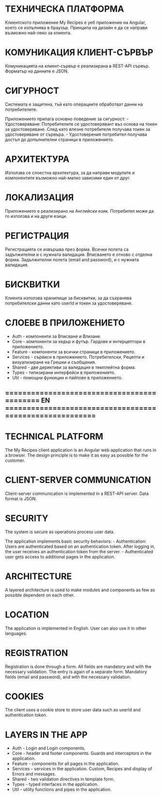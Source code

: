 # ТЕХНИЧЕСКА ПЛАТФОРМА

Клиентското приложение My Recipes е уеб приложение на Angular, което се изпълнява в браузър.
Принципа на дизайн е да се направи възможно най-леко за клиента.

# КОМУНИКАЦИЯ КЛИЕНТ-СЪРВЪР

Комуникацията на клиент-сървър е реализирана в REST-API сървър. Форматър на данните е JSON.

# СИГУРНОСТ

Системата е защитена, тъй като операциите обработват данни на потребителите.

Приложението прилага основно поведение за сигурност: - Удостоверяване: Потребителите се удостоверявант въз основа на токен за удостоверяване.
След като влезне потребителя получава токен за удостоверяване от сървъра. - Удостоверения потребител получава достъп до допълнителни страници в приложението.

# АРХИТЕКТУРА

Използва се слоестна архитектура, за да направи модулите и компонентите възможно най-малко
зависими един от друг.

# ЛОКАЛИЗАЦИЯ

Приложението е реализирано на Английски език. Потребител може да го използва и на други езици.

# РЕГИСТРАЦИЯ

Регистрацията се извършва през форма. Всички полета са задължителни и с нужната валидация.
Вписването е отново с отделна форма. Задължителни полета (email and password), и с нужната валидация.

# БИСКВИТКИ

Клиента използва хранилище за бисквитки, за да съхранява потребителски данни като userId и токен за удостоверяване.

# СЛОЕВЕ В ПРИЛОЖЕНИЕТО

- Auth - компоненти за Вписване и Влизане.
- Core - компоненти за хедър и футър. Гардове и интерцептори в приложението.
- Feature - компоненти за всички страници в приложението.
- Services - сървиси в приложението. Потребителски, Рецепти и визуализиране на Грешки и съобщения.
- Shared - две дериктиви за валидация в темплейтна форма.
- Types - типизирани интерфейси в приложението.
- Util - помощни функиции и пайпове в приложението.

## =========================================== EN ========================================================

# TECHNICAL PLATFORM

The My Recipes client application is an Angular web application that runs in a browser.
The design principle is to make it as easy as possible for the customer.

# CLIENT-SERVER COMMUNICATION

Client-server communication is implemented in a REST-API server. Data format is JSON.

# SECURITY

The system is secure as operations process user data.

The application implements basic security behaviors: - Authentication: Users are authenticated based on an authentication token.
After logging in, the user receives an authentication token from the server. - Authenticated user gets access to additional pages in the application.

# ARCHITECTURE

A layered architecture is used to make modules and components as few as possible
dependent on each other.

# LOCATION

The application is implemented in English. User can also use it in other languages.

# REGISTRATION

Registration is done through a form. All fields are mandatory and with the necessary validation.
The entry is again of a separate form. Mandatory fields (email and password), and with the necessary validation.

# COOKIES

The client uses a cookie store to store user data such as userId and authentication token.

# LAYERS IN THE APP

- Auth - Login and Login components.
- Core - header and footer components. Guards and interceptors in the application.
- Feature - components for all pages in the application.
- Services - services in the application. Custom, Recipes and display of Errors and messages.
- Shared - two validation directives in template form.
- Types - typed interfaces in the application.
- Util - utility functions and pipes in the application.

